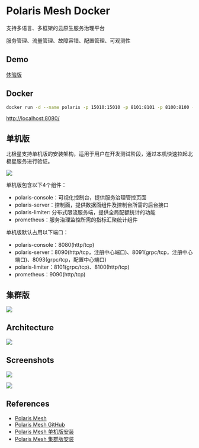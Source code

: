 # Polaris Mesh Docker

支持多语言、多框架的云原生服务治理平台

服务管理、流量管理、故障容错、配置管理、可观测性

## Demo
[体验版](http://14.116.241.63:8080/#/login)

## Docker
```sh
docker run -d --name polaris -p 15010:15010 -p 8101:8101 -p 8100:8100 -p 8080:8080 -p 8090:8090 -p 8091:8091 -p 8093:8093 -p 8761:8761 -p 9000:9000 -p 9090:9090 polarismesh/polaris-server-standalone
```
[http://localhost:8080/](http://localhost:8080/)

## 单机版
北极星支持单机版的安装架构，适用于用户在开发测试阶段，通过本机快速拉起北极星服务进行验证。

![](https://polarismesh.cn/docs/%E4%BD%BF%E7%94%A8%E6%8C%87%E5%8D%97/%E6%9C%8D%E5%8A%A1%E7%AB%AF%E5%AE%89%E8%A3%85/%e5%9b%be%e7%89%87/%e5%ae%89%e8%a3%85%e5%8d%95%e6%9c%ba%e7%89%88/%e5%8d%95%e6%9c%ba%e6%9e%b6%e6%9e%84.png)

单机版包含以下4个组件：
- polaris-console：可视化控制台，提供服务治理管控页面
- polaris-server：控制面，提供数据面组件及控制台所需的后台接口
- polaris-limiter: 分布式限流服务端，提供全局配额统计的功能
- prometheus：服务治理监控所需的指标汇聚统计组件

单机版默认占用以下端口：
- polaris-console：8080(http/tcp)
- polaris-server：8090(http/tcp，注册中心端口)、8091(grpc/tcp，注册中心端口)、8093(grpc/tcp，配置中心端口)
- polaris-limiter：8101(grpc/tcp)、8100(http/tcp)
- prometheus：9090(http/tcp)

## 集群版
![](https://polarismesh.cn/docs/%E4%BD%BF%E7%94%A8%E6%8C%87%E5%8D%97/%E6%9C%8D%E5%8A%A1%E7%AB%AF%E5%AE%89%E8%A3%85/%e5%9b%be%e7%89%87/%e5%ae%89%e8%a3%85%e9%9b%86%e7%be%a4%e7%89%88/%e5%9f%ba%e7%a1%80%e6%9e%b6%e6%9e%84.png)

## Architecture
![](https://polarismesh.cn/img/structure-diagram.jpg)

## Screenshots
![](https://polarismesh.cn/img/registry-center.png)

![](https://polarismesh.cn/img/observability.png)

## References
- [Polaris Mesh](https://polarismesh.cn/)
- [Polaris Mesh GitHub](https://github.com/PolarisMesh)
- [Polaris Mesh 单机版安装](https://polarismesh.cn/docs/%E4%BD%BF%E7%94%A8%E6%8C%87%E5%8D%97/%E6%9C%8D%E5%8A%A1%E7%AB%AF%E5%AE%89%E8%A3%85/%E5%8D%95%E6%9C%BA%E7%89%88%E5%AE%89%E8%A3%85/)
- [Polaris Mesh 集群版安装](https://polarismesh.cn/docs/%E4%BD%BF%E7%94%A8%E6%8C%87%E5%8D%97/%E6%9C%8D%E5%8A%A1%E7%AB%AF%E5%AE%89%E8%A3%85/%E9%9B%86%E7%BE%A4%E7%89%88%E5%AE%89%E8%A3%85/)